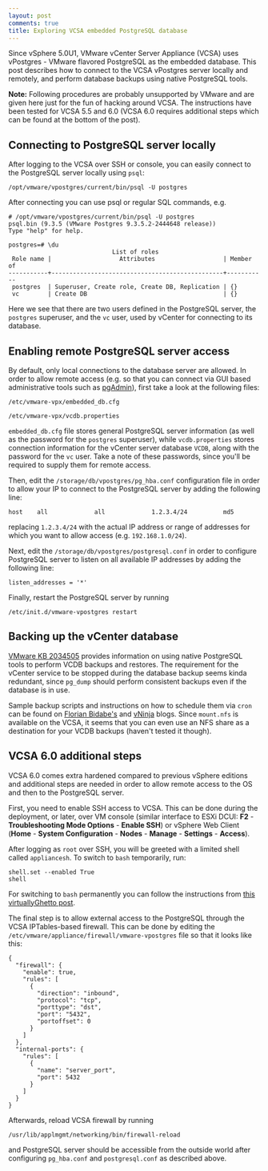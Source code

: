```yaml
---
layout: post
comments: true
title: Exploring VCSA embedded PostgreSQL database
---
```


Since vSphere 5.0U1, VMware vCenter Server Appliance (VCSA) uses vPostgres - VMware flavored PostgreSQL as the embedded database. This post describes how to connect to the VCSA vPostgres server locally and remotely, and perform database backups using native PostgreSQL tools.

__Note:__ Following procedures are probably unsupported by VMware and are given here just for the fun of hacking around VCSA. The instructions have been tested for VCSA 5.5 and 6.0 (VCSA 6.0 requires additional steps which can be found at the bottom of the post).

## Connecting to PostgreSQL server locally

After logging to the VCSA over SSH or console, you can easily connect to the PostgreSQL server locally using `psql`:

`/opt/vmware/vpostgres/current/bin/psql -U postgres`

After connecting you can use psql or regular SQL commands, e.g.

```
# /opt/vmware/vpostgres/current/bin/psql -U postgres
psql.bin (9.3.5 (VMware Postgres 9.3.5.2-2444648 release))
Type "help" for help.

postgres=# \du
                             List of roles
 Role name |                   Attributes                   | Member of 
-----------+------------------------------------------------+-----------
 postgres  | Superuser, Create role, Create DB, Replication | {}
 vc        | Create DB                                      | {}
```

Here we see that there are two users defined in the PostgreSQL server, the `postgres` superuser, and the `vc` user, used by vCenter for connecting to its database.

## Enabling remote PostgreSQL server access

By default, only local connections to the database server are allowed. In order to allow remote access (e.g. so that you can connect via GUI based administrative tools such as [pgAdmin](http://www.pgadmin.org/)), first take a look at the following files:

`/etc/vmware-vpx/embedded_db.cfg`

`/etc/vmware-vpx/vcdb.properties`

`embedded_db.cfg` file stores general PostgreSQL server information (as well as the password for the `postgres` superuser), while `vcdb.properties` stores connection information for the vCenter server database `VCDB`, along with the password for the `vc` user. Take a note of these passwords, since you'll be required to supply them for remote access.

Then, edit the `/storage/db/vpostgres/pg_hba.conf` configuration file in order to allow your IP to connect to the PostgreSQL server by adding the following line:

```
host    all             all             1.2.3.4/24          md5
```

replacing `1.2.3.4/24` with the actual IP address or range of addresses for which you want to allow access (e.g. `192.168.1.0/24`).

Next, edit the `/storage/db/vpostgres/postgresql.conf` in order to configure PostgreSQL server to listen on all available IP addresses by adding the following line:

```
listen_addresses = '*'
```

Finally, restart the PostgreSQL server by running

`/etc/init.d/vmware-vpostgres restart`

## Backing up the vCenter database

[VMware KB 2034505](https://kb.vmware.com/kb/2034505) provides information on using native PostgreSQL tools to perform VCDB backups and restores. The requirement for the vCenter service to be stopped during the database backup seems kinda redundant, since `pg_dump` should perform consistent backups even if the database is in use.

Sample backup scripts and instructions on how to schedule them via `cron` can be found on [Florian Bidabe's](http://bidabe.zapto.org/?p=360) and [vNinja](http://vninja.net/virtualization/vpostgres-database-backup-vcsa-5-5/) blogs. Since `mount.nfs` is available on the VCSA, it seems that you can even use an NFS share as a destination for your VCDB backups (haven't tested it though).

## VCSA 6.0 additional steps

VCSA 6.0 comes extra hardened compared to previous vSphere editions and additional steps are needed in order to allow remote access to the OS and then to the PostgreSQL server.

First, you need to enable SSH access to VCSA. This can be done during the deployment, or later, over VM console (similar interface to ESXi DCUI: __F2__ - __Troubleshooting Mode Options__ - __Enable SSH__) or vSphere Web Client (__Home__ - __System Configuration__ - __Nodes__ - __Manage__ - __Settings__ - __Access__).

After logging as `root` over SSH, you will be greeted with a limited shell called `appliancesh`. To switch to `bash` temporarily, run:

```
shell.set --enabled True
shell
```

For switching to `bash`  permanently you can follow the instructions from [this virtuallyGhetto post](http://www.virtuallyghetto.com/2015/03/how-to-changedeploy-vcsa-6-0-with-default-bash-shell-vs-appliancesh.html).

The final step is to allow external access to the PostgreSQL through the VCSA IPTables-based firewall. This can be done by editing the `/etc/vmware/appliance/firewall/vmware-vpostgres` file so that it looks like this:

```
{
  "firewall": {
    "enable": true,
    "rules": [
      {
        "direction": "inbound",
        "protocol": "tcp",
        "porttype": "dst",
        "port": "5432",
        "portoffset": 0
      }
    ]
  },
  "internal-ports": {
    "rules": [
      {
        "name": "server_port",
        "port": 5432
      }
    ]
  }
}
```

Afterwards, reload VCSA firewall by running

`/usr/lib/applmgmt/networking/bin/firewall-reload`

and PostgreSQL server should be accessible from the outside world after configuring `pg_hba.conf` and `postgresql.conf` as described above.